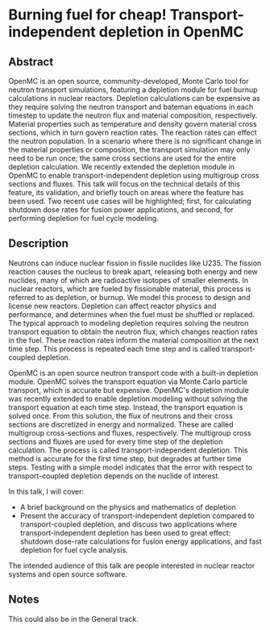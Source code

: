 # Burning fuel for cheap! Transport-independent depletion in OpenMC

## Abstract
OpenMC is an open source, community-developed, Monte Carlo tool for neutron
transport simulations, featuring a depletion module for fuel burnup calculations
in nuclear reactors. Depletion calculations can be expensive as they require
solving the neutron transport and bateman equations in each timestep to update
the neutron flux and material composition, respectively. Material properties
such as temperature and density govern material cross sections, which in turn
govern reaction rates. The reaction rates can effect the neutron population. In
a scenario where there is no significant change in the material properties or
composition, the transport simulation may only need to be run once; the same
cross sections are used for the entire depletion calculation. We recently
extended the depletion module in OpenMC to enable transport-independent
depletion using multigroup cross sections and fluxes. This talk will focus on
the technical details of this feature, its validation, and briefly touch on
areas where the feature has been used. Two recent use cases will be highlighted;
first, for calculating shutdown dose rates for fusion power applications, and
second, for performing depletion for fuel cycle modeling.

## Description
Neutrons can induce nuclear fission in fissile nuclides like U235. The fission
reaction causes the nucleus to break apart, releasing both energy and new
nuclides, many of which are radioactive isotopes of smaller elements. In nuclear
reactors, which are fueled by fissionable material, this process is referred to
as depletion, or burnup. We model this process to design and license new
reactors.  Depletion can affect reactor physics and performance, and determines
when the fuel must be shuffled or replaced. The typical approach to modeling
depletion requires solving the neutron transport equation to obtain the neutron
flux, which changes reaction rates in the fuel. These reaction rates inform the
material composition at the next time step. This process is repeated each time
step and is called transport-coupled depletion.

OpenMC is an open source neutron transport code with a built-in depletion
module. OpenMC solves the transport equation via Monte Carlo particle transport,
which is accurate but expensive. OpenMC's depletion module was recently extended
to enable depletion modeling without solving the transport equation at each time
step. Instead, the transport equation is solved once. From this solution, the
flux of neutrons and their cross sections are discretized in energy and
normalized. These are called multigroup cross-sections and fluxes, respectively.
The multigroup cross sections and fluxes are used for every time step of the
depletion calculation. The process is called transport-independent depletion.
This method is accurate for the first time step, but degrades at further time
steps. Testing with a simple model indicates that the error with respect to
transport-coupled depletion depends on the nuclide of interest. 

In this talk, I will cover:
- A brief background on the physics and mathematics of depletion
- Present the accuracy of transport-independent depletion compared to
  transport-coupled depletion, and discuss two applications where
  transport-independent depletion has been used to great effect: shutdown
  dose-rate calculations for fusion energy applications, and fast depletion for
  fuel cycle analysis.

The intended audience of this talk are people interested in nuclear reactor
systems and open source software.

## Notes
This could also be in the General track.

